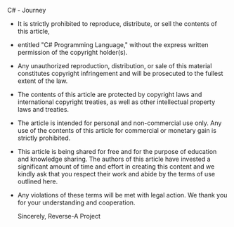 C# - Journey

- It is strictly prohibited to reproduce, distribute, or sell the contents of this article,
- entitled "C# Programming Language," without the express written permission of the copyright holder(s).
- Any unauthorized reproduction, distribution, or sale of this material constitutes copyright infringement and will be prosecuted to the fullest extent of the law.

- The contents of this article are protected by copyright laws and international copyright treaties, as well as other intellectual property laws and treaties.
- The article is intended for personal and non-commercial use only. Any use of the contents of this article for commercial or monetary gain is strictly prohibited.

- This article is being shared for free and for the purpose of education and knowledge sharing. The authors of this article have invested a significant amount of time     and effort in creating this content and we kindly ask that you respect their work and abide by the terms of use outlined here.

- Any violations of these terms will be met with legal action. We thank you for your understanding and cooperation.

  Sincerely,
  Reverse-A Project
